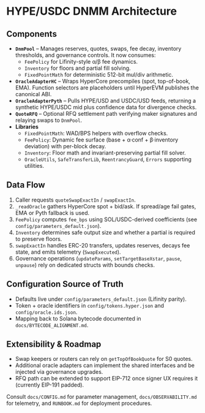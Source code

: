 # HYPE/USDC DNMM Architecture

## Components
- **`DnmPool`** – Manages reserves, quotes, swaps, fee decay, inventory thresholds, and governance controls. It now consumes:
  - `FeePolicy` for Lifinity-style α/β fee dynamics.
  - `Inventory` for floors and partial fill solving.
  - `FixedPointMath` for deterministic 512-bit mul/div arithmetic.
- **`OracleAdapterHC`** – Wraps HyperCore precompiles (spot, top-of-book, EMA). Function selectors are placeholders until HyperEVM publishes the canonical ABI.
- **`OracleAdapterPyth`** – Pulls HYPE/USD and USDC/USD feeds, returning a synthetic HYPE/USDC mid plus confidence data for divergence checks.
- **`QuoteRFQ`** – Optional RFQ settlement path verifying maker signatures and relaying swaps to `DnmPool`.
- **Libraries**
  - `FixedPointMath`: WAD/BPS helpers with overflow checks.
  - `FeePolicy`: Dynamic fee surface (base + α·conf + β·inventory deviation) with per-block decay.
  - `Inventory`: Floor math and invariant-preserving partial fill solver.
  - `OracleUtils`, `SafeTransferLib`, `ReentrancyGuard`, `Errors` supporting utilities.

## Data Flow
1. Caller requests `quoteSwapExactIn` / `swapExactIn`.
2. `_readOracle` gathers HyperCore spot + bid/ask. If spread/age fail gates, EMA or Pyth fallback is used.
3. `FeePolicy` computes `fee_bps` using SOL/USDC-derived coefficients (see `config/parameters_default.json`).
4. `Inventory` determines safe output size and whether a partial is required to preserve floors.
5. `swapExactIn` handles ERC-20 transfers, updates reserves, decays fee state, and emits telemetry (`SwapExecuted`).
6. Governance operations (`updateParams`, `setTargetBaseXstar`, `pause`, `unpause`) rely on dedicated structs with bounds checks.

## Configuration Source of Truth
- Defaults live under `config/parameters_default.json` (Lifinity parity).
- Token + oracle identifiers in `config/tokens.hyper.json` and `config/oracle.ids.json`.
- Mapping back to Solana bytecode documented in `docs/BYTECODE_ALIGNMENT.md`.

## Extensibility & Roadmap
- Swap keepers or routers can rely on `getTopOfBookQuote` for S0 quotes.
- Additional oracle adapters can implement the shared interfaces and be injected via governance upgrades.
- RFQ path can be extended to support EIP-712 once signer UX requires it (currently EIP-191 padded).

Consult `docs/CONFIG.md` for parameter management, `docs/OBSERVABILITY.md` for telemetry, and `RUNBOOK.md` for deployment procedures.
